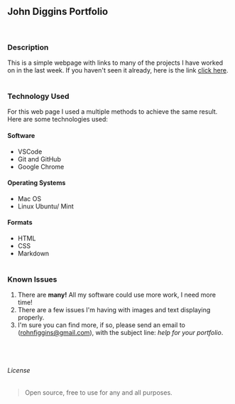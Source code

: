 ## John Diggins Portfolio

<br>

### Description
This is a simple webpage with links to many of the projects I have worked on in the last week.  If you haven't seen it already, here is the link [click here](https://john-dig.github.io/portfolio/).
<br><br>

### Technology Used
  For this web page I used a multiple methods to achieve the same result.  Here are some technologies used:

  #### Software
  
  * VSCode
  * Git and GitHub
  * Google Chrome

  #### Operating Systems
  * Mac OS
  * Linux Ubuntu/ Mint

  #### Formats
  * HTML
  * CSS
  * Markdown
<br><br>

  ### Known Issues
  1. There are **many!** All my software could use more work, I need more time!
  2. There are a few issues I'm having with images and text displaying properly.
  3. I'm sure you can find more, if so, please send an email to (rohnfiggins@gmail.com), with the subject line: _help for your portfolio_. 

<br><br>

  ###### License

  >Open source, free to use for any and all purposes.

